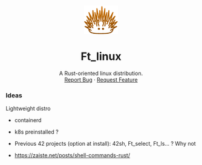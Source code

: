 <br />
<p align="center">
  <a href="https://github.com/Ant0wan/Ft_linux">
    <img src="logo.png.png" alt="Logo" width="90" height="75">
  </a>
     <h1 align="center">Ft_linux</h1>
  <p align="center">
    A Rust-oriented linux distribution. 
    <br />
    <a href="https://github.com/Ant0wan/Ft_linux/issues">Report Bug</a>
    ·
    <a href="https://github.com/Ant0wan/Ft_linux/issues">Request Feature</a>
  </p>
</p>


### Ideas

Lightweight distro

- containerd

- k8s preinstalled ?


- Previous 42 projects (option at install): 42sh, Ft_select, Ft_ls... ? Why not



- https://zaiste.net/posts/shell-commands-rust/
